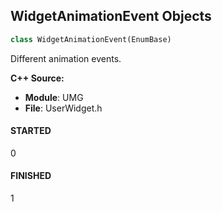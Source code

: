 ## WidgetAnimationEvent Objects

```python
class WidgetAnimationEvent(EnumBase)
```

Different animation events.

**C++ Source:**

- **Module**: UMG
- **File**: UserWidget.h

<a id="unreal.WidgetAnimationEvent.STARTED"></a>

#### STARTED

0

<a id="unreal.WidgetAnimationEvent.FINISHED"></a>

#### FINISHED

1

<a id="unreal.UMGSequencePlayMode"></a>